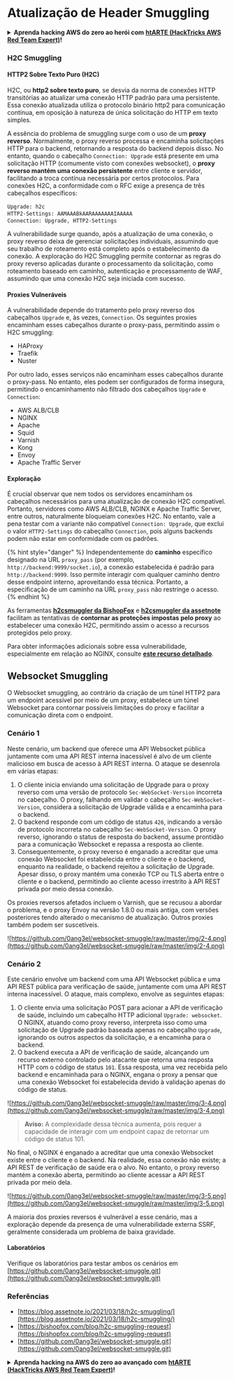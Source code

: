 # Atualização de Header Smuggling

<details>

<summary><strong>Aprenda hacking AWS do zero ao herói com</strong> <a href="https://training.hacktricks.xyz/courses/arte"><strong>htARTE (HackTricks AWS Red Team Expert)</strong></a><strong>!</strong></summary>

Outras maneiras de apoiar o HackTricks:

* Se você deseja ver sua **empresa anunciada no HackTricks** ou **baixar o HackTricks em PDF** Verifique os [**PLANOS DE ASSINATURA**](https://github.com/sponsors/carlospolop)!
* Adquira o [**swag oficial PEASS & HackTricks**](https://peass.creator-spring.com)
* Descubra [**A Família PEASS**](https://opensea.io/collection/the-peass-family), nossa coleção exclusiva de [**NFTs**](https://opensea.io/collection/the-peass-family)
* **Junte-se ao** 💬 [**grupo Discord**](https://discord.gg/hRep4RUj7f) ou ao [**grupo telegram**](https://t.me/peass) ou **siga-nos** no **Twitter** 🐦 [**@carlospolopm**](https://twitter.com/hacktricks\_live)**.**
* **Compartilhe seus truques de hacking enviando PRs para os** [**HackTricks**](https://github.com/carlospolop/hacktricks) e [**HackTricks Cloud**](https://github.com/carlospolop/hacktricks-cloud) repositórios do github.

</details>

### H2C Smuggling <a href="#http2-over-cleartext-h2c" id="http2-over-cleartext-h2c"></a>

#### HTTP2 Sobre Texto Puro (H2C) <a href="#http2-over-cleartext-h2c" id="http2-over-cleartext-h2c"></a>

H2C, ou **http2 sobre texto puro**, se desvia da norma de conexões HTTP transitórias ao atualizar uma conexão HTTP padrão para uma persistente. Essa conexão atualizada utiliza o protocolo binário http2 para comunicação contínua, em oposição à natureza de única solicitação do HTTP em texto simples.

A essência do problema de smuggling surge com o uso de um **proxy reverso**. Normalmente, o proxy reverso processa e encaminha solicitações HTTP para o backend, retornando a resposta do backend depois disso. No entanto, quando o cabeçalho `Connection: Upgrade` está presente em uma solicitação HTTP (comumente visto com conexões websocket), o **proxy reverso mantém uma conexão persistente** entre cliente e servidor, facilitando a troca contínua necessária por certos protocolos. Para conexões H2C, a conformidade com o RFC exige a presença de três cabeçalhos específicos:
```
Upgrade: h2c
HTTP2-Settings: AAMAAABkAARAAAAAAAIAAAAA
Connection: Upgrade, HTTP2-Settings
```
A vulnerabilidade surge quando, após a atualização de uma conexão, o proxy reverso deixa de gerenciar solicitações individuais, assumindo que seu trabalho de roteamento está completo após o estabelecimento da conexão. A exploração do H2C Smuggling permite contornar as regras do proxy reverso aplicadas durante o processamento da solicitação, como roteamento baseado em caminho, autenticação e processamento de WAF, assumindo que uma conexão H2C seja iniciada com sucesso.

#### Proxies Vulneráveis <a href="#exploitation" id="exploitation"></a>

A vulnerabilidade depende do tratamento pelo proxy reverso dos cabeçalhos `Upgrade` e, às vezes, `Connection`. Os seguintes proxies encaminham esses cabeçalhos durante o proxy-pass, permitindo assim o H2C smuggling:

* HAProxy
* Traefik
* Nuster

Por outro lado, esses serviços não encaminham esses cabeçalhos durante o proxy-pass. No entanto, eles podem ser configurados de forma insegura, permitindo o encaminhamento não filtrado dos cabeçalhos `Upgrade` e `Connection`:

* AWS ALB/CLB
* NGINX
* Apache
* Squid
* Varnish
* Kong
* Envoy
* Apache Traffic Server

#### Exploração <a href="#exploitation" id="exploitation"></a>

É crucial observar que nem todos os servidores encaminham os cabeçalhos necessários para uma atualização de conexão H2C compatível. Portanto, servidores como AWS ALB/CLB, NGINX e Apache Traffic Server, entre outros, naturalmente bloqueiam conexões H2C. No entanto, vale a pena testar com a variante não compatível `Connection: Upgrade`, que exclui o valor `HTTP2-Settings` do cabeçalho `Connection`, pois alguns backends podem não estar em conformidade com os padrões.

{% hint style="danger" %}
Independentemente do **caminho** específico designado na URL `proxy_pass` (por exemplo, `http://backend:9999/socket.io`), a conexão estabelecida é padrão para `http://backend:9999`. Isso permite interagir com qualquer caminho dentro desse endpoint interno, aproveitando essa técnica. Portanto, a especificação de um caminho na URL `proxy_pass` não restringe o acesso.
{% endhint %}

As ferramentas [**h2csmuggler da BishopFox**](https://github.com/BishopFox/h2csmuggler) e [**h2csmuggler da assetnote**](https://github.com/assetnote/h2csmuggler) facilitam as tentativas de **contornar as proteções impostas pelo proxy** ao estabelecer uma conexão H2C, permitindo assim o acesso a recursos protegidos pelo proxy.

Para obter informações adicionais sobre essa vulnerabilidade, especialmente em relação ao NGINX, consulte [**este recurso detalhado**](../network-services-pentesting/pentesting-web/nginx.md#proxy\_set\_header-upgrade-and-connection).

## Websocket Smuggling

O Websocket smuggling, ao contrário da criação de um túnel HTTP2 para um endpoint acessível por meio de um proxy, estabelece um túnel Websocket para contornar possíveis limitações do proxy e facilitar a comunicação direta com o endpoint.

### Cenário 1

Neste cenário, um backend que oferece uma API Websocket pública juntamente com uma API REST interna inacessível é alvo de um cliente malicioso em busca de acesso à API REST interna. O ataque se desenrola em várias etapas:

1. O cliente inicia enviando uma solicitação de Upgrade para o proxy reverso com uma versão de protocolo `Sec-WebSocket-Version` incorreta no cabeçalho. O proxy, falhando em validar o cabeçalho `Sec-WebSocket-Version`, considera a solicitação de Upgrade válida e a encaminha para o backend.
2. O backend responde com um código de status `426`, indicando a versão de protocolo incorreta no cabeçalho `Sec-WebSocket-Version`. O proxy reverso, ignorando o status de resposta do backend, assume prontidão para a comunicação Websocket e repassa a resposta ao cliente.
3. Consequentemente, o proxy reverso é enganado a acreditar que uma conexão Websocket foi estabelecida entre o cliente e o backend, enquanto na realidade, o backend rejeitou a solicitação de Upgrade. Apesar disso, o proxy mantém uma conexão TCP ou TLS aberta entre o cliente e o backend, permitindo ao cliente acesso irrestrito à API REST privada por meio dessa conexão.

Os proxies reversos afetados incluem o Varnish, que se recusou a abordar o problema, e o proxy Envoy na versão 1.8.0 ou mais antiga, com versões posteriores tendo alterado o mecanismo de atualização. Outros proxies também podem ser suscetíveis.

![https://github.com/0ang3el/websocket-smuggle/raw/master/img/2-4.png](https://github.com/0ang3el/websocket-smuggle/raw/master/img/2-4.png)

### Cenário 2

Este cenário envolve um backend com uma API Websocket pública e uma API REST pública para verificação de saúde, juntamente com uma API REST interna inacessível. O ataque, mais complexo, envolve as seguintes etapas:

1. O cliente envia uma solicitação POST para acionar a API de verificação de saúde, incluindo um cabeçalho HTTP adicional `Upgrade: websocket`. O NGINX, atuando como proxy reverso, interpreta isso como uma solicitação de Upgrade padrão baseada apenas no cabeçalho `Upgrade`, ignorando os outros aspectos da solicitação, e a encaminha para o backend.
2. O backend executa a API de verificação de saúde, alcançando um recurso externo controlado pelo atacante que retorna uma resposta HTTP com o código de status `101`. Essa resposta, uma vez recebida pelo backend e encaminhada para o NGINX, engana o proxy a pensar que uma conexão Websocket foi estabelecida devido à validação apenas do código de status.

![https://github.com/0ang3el/websocket-smuggle/raw/master/img/3-4.png](https://github.com/0ang3el/websocket-smuggle/raw/master/img/3-4.png)

> **Aviso:** A complexidade dessa técnica aumenta, pois requer a capacidade de interagir com um endpoint capaz de retornar um código de status 101.

No final, o NGINX é enganado a acreditar que uma conexão Websocket existe entre o cliente e o backend. Na realidade, essa conexão não existe; a API REST de verificação de saúde era o alvo. No entanto, o proxy reverso mantém a conexão aberta, permitindo ao cliente acessar a API REST privada por meio dela.

![https://github.com/0ang3el/websocket-smuggle/raw/master/img/3-5.png](https://github.com/0ang3el/websocket-smuggle/raw/master/img/3-5.png)

A maioria dos proxies reversos é vulnerável a esse cenário, mas a exploração depende da presença de uma vulnerabilidade externa SSRF, geralmente considerada um problema de baixa gravidade.

#### Laboratórios

Verifique os laboratórios para testar ambos os cenários em [https://github.com/0ang3el/websocket-smuggle.git](https://github.com/0ang3el/websocket-smuggle.git)

### Referências

* [https://blog.assetnote.io/2021/03/18/h2c-smuggling/](https://blog.assetnote.io/2021/03/18/h2c-smuggling/)
* [https://bishopfox.com/blog/h2c-smuggling-request](https://bishopfox.com/blog/h2c-smuggling-request)
* [https://github.com/0ang3el/websocket-smuggle.git](https://github.com/0ang3el/websocket-smuggle.git)

<details>

<summary><strong>Aprenda hacking na AWS do zero ao avançado com</strong> <a href="https://training.hacktricks.xyz/courses/arte"><strong>htARTE (HackTricks AWS Red Team Expert)</strong></a><strong>!</strong></summary>

Outras formas de apoiar o HackTricks:

* Se você deseja ver sua **empresa anunciada no HackTricks** ou **baixar o HackTricks em PDF**, confira os [**PLANOS DE ASSINATURA**](https://github.com/sponsors/carlospolop)!
* Adquira o [**swag oficial PEASS & HackTricks**](https://peass.creator-spring.com)
* Descubra [**The PEASS Family**](https://opensea.io/collection/the-peass-family), nossa coleção exclusiva de [**NFTs**](https://opensea.io/collection/the-peass-family)
* **Junte-se ao** 💬 [**grupo Discord**](https://discord.gg/hRep4RUj7f) ou ao [**grupo telegram**](https://t.me/peass) ou **siga-nos** no **Twitter** 🐦 [**@carlospolopm**](https://twitter.com/hacktricks\_live)**.**
* **Compartilhe suas técnicas de hacking enviando PRs para os repositórios do** [**HackTricks**](https://github.com/carlospolop/hacktricks) e [**HackTricks Cloud**](https://github.com/carlospolop/hacktricks-cloud).

</details>
